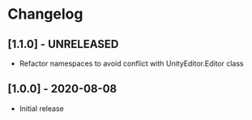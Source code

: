 # Changelog

## [1.1.0] - UNRELEASED

- Refactor namespaces to avoid conflict with UnityEditor.Editor class

## [1.0.0] - 2020-08-08

- Initial release
